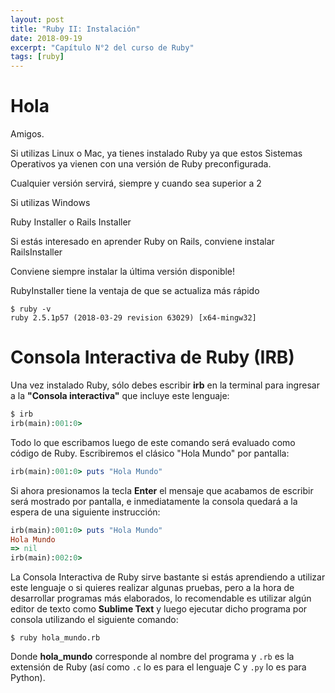 ```yaml
---
layout: post
title: "Ruby II: Instalación"
date: 2018-09-19
excerpt: "Capítulo N°2 del curso de Ruby"
tags: [ruby]
---
```


# Hola

Amigos.

Si utilizas Linux o Mac, ya tienes instalado Ruby ya que estos Sistemas Operativos ya vienen con una versión de Ruby preconfigurada.

Cualquier versión servirá, siempre y cuando sea superior a 2

Si utilizas Windows

Ruby Installer o Rails Installer

Si estás interesado en aprender Ruby on Rails, conviene instalar RailsInstaller

Conviene siempre instalar la última versión disponible!

RubyInstaller tiene la ventaja de que se actualiza más rápido

```
$ ruby -v
ruby 2.5.1p57 (2018-03-29 revision 63029) [x64-mingw32]
```

# Consola Interactiva de Ruby (IRB)

Una vez instalado Ruby, sólo debes escribir **irb** en la terminal para ingresar a la **"Consola interactiva"** que incluye este lenguaje:

```ruby
$ irb
irb(main):001:0>
```

Todo lo que escribamos luego de este comando será evaluado como código de Ruby. Escribiremos el clásico "Hola Mundo" por pantalla:

```ruby
irb(main):001:0> puts "Hola Mundo"
```

Si ahora presionamos la tecla **Enter** el mensaje que acabamos de escribir será mostrado por pantalla, e inmediatamente la consola quedará a la espera de una siguiente instrucción:

```ruby
irb(main):001:0> puts "Hola Mundo"
Hola Mundo
=> nil
irb(main):002:0>
```

La Consola Interactiva de Ruby sirve bastante si estás aprendiendo a utilizar este lenguaje o si quieres realizar algunas pruebas, pero a la hora de desarrollar programas más elaborados, lo recomendable es utilizar algún editor de texto como **Sublime Text** y luego ejecutar dicho programa por consola utilizando el siguiente comando:

```
$ ruby hola_mundo.rb
```

Donde **hola_mundo** corresponde al nombre del programa y `.rb` es la extensión de Ruby (así como `.c` lo es para el lenguaje C y `.py` lo es para Python).
